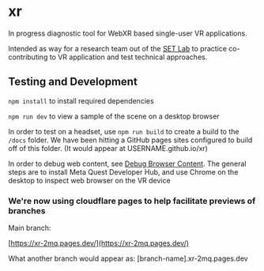 # xr
In progress diagnostic tool for WebXR based single-user VR applications.

Intended as way for a research team out of the [SET Lab](https://setlab.soe.ucsc.edu/about/) to practice co-contributing to VR application and test technical approaches.

## Testing and Development
`npm install` to install required dependencies

`npm run dev` to view a sample of the scene on a desktop browser

In order to test on a headset, use `npm run build` to create a build to the `/docs` folder. We have been hitting a GitHub pages sites configured to build off of this folder. (It would appear at USERNAME.github.io/xr)

In order to debug web content, see [Debug Browser Content](https://developer.oculus.com/documentation/web/browser-remote-debugging/). The general steps are to install Meta Quest Developer Hub, and use Chrome on the desktop to inspect web browser on the VR device

### We're now using cloudflare pages to help facilitate previews of branches

Main branch:

[https://xr-2mq.pages.dev/](https://xr-2mq.pages.dev/)

What another branch would appear as:
[branch-name].xr-2mq.pages.dev
